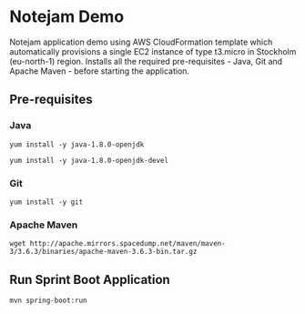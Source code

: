 # Notejam Demo
Notejam application demo using AWS CloudFormation template which automatically provisions a single EC2 instance of type t3.micro in Stockholm (eu-north-1) region.  Installs all the required pre-requisites - Java, Git and Apache Maven - before starting the application.

## Pre-requisites
### Java
```
yum install -y java-1.8.0-openjdk

yum install -y java-1.8.0-openjdk-devel
```

### Git
```
yum install -y git
```

### Apache Maven
```
wget http://apache.mirrors.spacedump.net/maven/maven-3/3.6.3/binaries/apache-maven-3.6.3-bin.tar.gz
```

## Run Sprint Boot Application
```
mvn spring-boot:run
```

